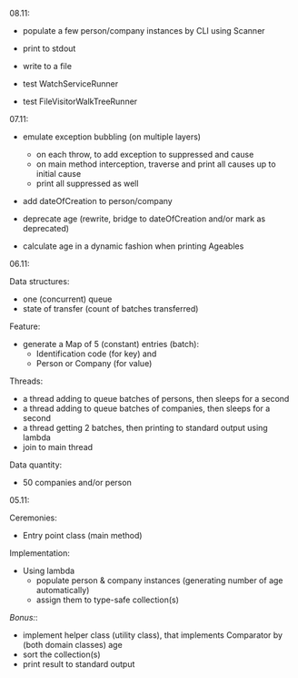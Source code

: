08.11:

* populate a few person/company instances by CLI using Scanner
* print to stdout
* write to a file

* test WatchServiceRunner
* test FileVisitorWalkTreeRunner

07.11:

* emulate exception bubbling (on multiple layers)
    * on each throw, to add exception to suppressed and cause
    * on main method interception, traverse and print all causes up to initial cause   
    * print all suppressed as well
    
* add dateOfCreation to person/company
* deprecate age (rewrite, bridge to dateOfCreation and/or mark as deprecated)
* calculate age in a dynamic fashion when printing Ageables

06.11:

Data structures:
* one (concurrent) queue
* state of transfer (count of batches transferred)

Feature:
* generate a Map of 5 (constant) entries (batch):
    * Identification code (for key) and
    * Person or Company (for value) 

Threads:
* a thread adding to queue batches of persons, then sleeps for a second
* a thread adding to queue batches of companies, then sleeps for a second
* a thread getting 2 batches, then printing to standard output using lambda
* join to main thread

Data quantity:
* 50 companies and/or person

05.11:

Ceremonies:
* Entry point class (main method)

Implementation:
* Using lambda
    * populate person & company instances (generating number of age automatically)
    * assign them to type-safe collection(s)

<i>Bonus:</i>:
* implement helper class (utility class), that implements Comparator by (both domain classes) age
* sort the collection(s)
* print result to standard output